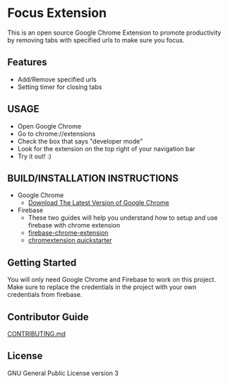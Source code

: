 # Focus Extension

This is an open source Google Chrome Extension to promote productivity by removing tabs with specified urls to make sure you focus.

## Features
  * Add/Remove specified urls 
  * Setting timer for closing tabs

## USAGE
  * Open Google Chrome
  * Go to chrome://extensions
  * Check the box that says "developer mode"
  * Look for the extension on the top right of your navigation bar
  * Try it out! :)
  
## BUILD/INSTALLATION INSTRUCTIONS
  * Google Chrome
    * [Download The Latest Version of Google Chrome](https://www.google.com/chrome/)
  * Firebase
    * These two guides will help you understand how to setup and use firebase with chrome extension
    * [firebase-chrome-extension](https://github.com/firebase/firebase-chrome-extension)
    * [chromextension quickstarter](https://github.com/firebase/quickstart-js/tree/master/auth/chromextension)

## Getting Started
You will only need Google Chrome and Firebase to work on this project. Make sure to replace the credentials in the project with your own credentials from firebase.

## Contributor Guide
[CONTRIBUTING.md](https://github.com/ygong10/FocusExtension/blob/master/CONTRIBUTING.md)

## License 
GNU General Public License version 3
